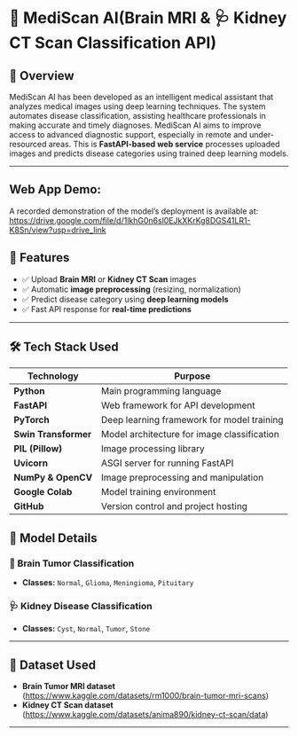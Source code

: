 # 🧠 MediScan AI(Brain MRI & 🩺 Kidney CT Scan Classification API)

## 🚀 Overview
 MediScan AI has been developed as an intelligent medical assistant that analyzes medical images using deep learning techniques. The system automates disease classification, assisting healthcare professionals in making accurate and timely diagnoses. MediScan AI aims to improve access to advanced diagnostic support, especially in remote and under-resourced areas. This is **FastAPI-based web service** processes uploaded images and predicts disease categories using trained deep learning models.

---
## Web App Demo: 
A recorded demonstration of the model’s deployment is available at: https://drive.google.com/file/d/1lkhG0n6sl0EJkXKrKg8DGS41LR1-K8Sn/view?usp=drive_link
## 🌟 Features
- ✅ Upload **Brain MRI** or **Kidney CT Scan** images
- ✅ Automatic **image preprocessing** (resizing, normalization)
- ✅ Predict disease category using **deep learning models**
- ✅ Fast API response for **real-time predictions**

---

## 🛠️ Tech Stack Used
| Technology | Purpose |
|------------|---------|
| **Python** | Main programming language |
| **FastAPI** | Web framework for API development |
| **PyTorch** | Deep learning framework for model training |
| **Swin Transformer** | Model architecture for image classification |
| **PIL (Pillow)** | Image processing library |
| **Uvicorn** | ASGI server for running FastAPI |
| **NumPy & OpenCV** | Image preprocessing and manipulation |
| **Google Colab** | Model training environment |
| **GitHub** | Version control and project hosting |

## 🔬 Model Details
### **🧠 Brain Tumor Classification**
- **Classes:** `Normal`, `Glioma`, `Meningioma`, `Pituitary`

### **🩺 Kidney Disease Classification**
- **Classes:** `Cyst`, `Normal`, `Tumor`, `Stone`

---

## 📂 Dataset Used
- **Brain Tumor MRI dataset** (https://www.kaggle.com/datasets/rm1000/brain-tumor-mri-scans)
- **Kidney CT Scan dataset** (https://www.kaggle.com/datasets/anima890/kidney-ct-scan/data)

---

